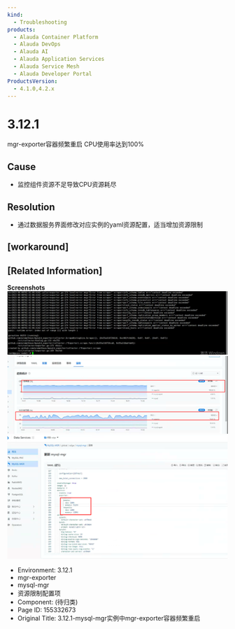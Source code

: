 ```yaml
---
kind:
  - Troubleshooting
products:
  - Alauda Container Platform
  - Alauda DevOps
  - Alauda AI
  - Alauda Application Services
  - Alauda Service Mesh
  - Alauda Developer Portal
ProductsVersion:
  - 4.1.0,4.2.x
---
```

<!-- A type of document that involves encountering a fault, diagnosing it, performing root cause analysis, and providing solutions. -->

# 3.12.1

mgr-exporter容器频繁重启 CPU使用率达到100%

## Cause
- 监控组件资源不足导致CPU资源耗尽

## Resolution
- 通过数据服务界面修改对应实例的yaml资源配置，适当增加资源限制

## [workaround]

## [Related Information]
**Screenshots**
![](assets/3-12-1-mysql-mgrshi-li-zhong-mgr-exporterrong-qi-pin-fan-zhong-qi/image2023-8-11_10-18-6.png)
![](assets/3-12-1-mysql-mgrshi-li-zhong-mgr-exporterrong-qi-pin-fan-zhong-qi/image2023-8-11_10-19-36.png)
![](assets/3-12-1-mysql-mgrshi-li-zhong-mgr-exporterrong-qi-pin-fan-zhong-qi/image2023-8-11_10-20-39.png)
- Environment: 3.12.1
- mgr-exporter
- mysql-mgr
- 资源限制配置项
- Component: (待归类)
- Page ID: 155332673
- Original Title: 3.12.1-mysql-mgr实例中mgr-exporter容器频繁重启
